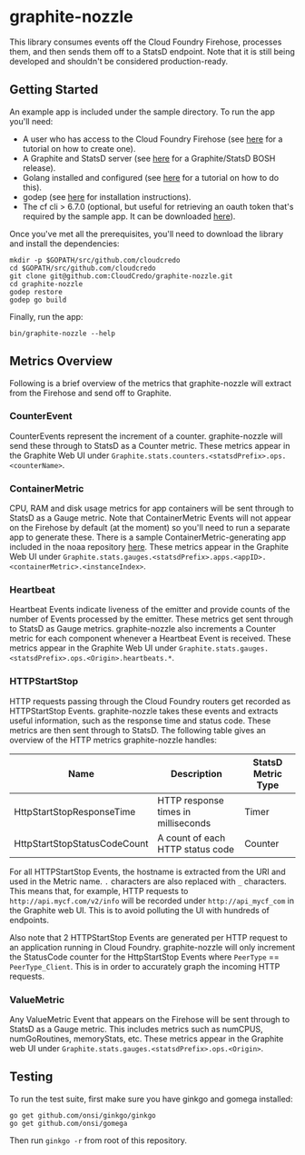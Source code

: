 # graphite-nozzle

This library consumes events off the Cloud Foundry Firehose, processes them, and then sends them off to a StatsD endpoint. Note that it is still being developed and shouldn't be considered production-ready.

## Getting Started

An example app is included under the sample directory. To run the app you'll need:

* A user who has access to the Cloud Foundry Firehose (see [here](http://cloudcredo.com/cloud-foundry-firehose-and-friends/) for a tutorial on how to create one).
* A Graphite and StatsD server (see [here](https://github.com/CloudCredo/graphite-statsd-boshrelease) for a Graphite/StatsD BOSH release).
* Golang installed and configured (see [here](https://golang.org/doc/install) for a tutorial on how to do this).
* godep (see [here](https://github.com/tools/godep) for installation instructions).
* The cf cli > 6.7.0 (optional, but useful for retrieving an oauth token that's required by the sample app. It can be downloaded [here](https://github.com/cloudfoundry/cli/releases)).

Once you've met all the prerequisites, you'll need to download the library and install the dependencies:

```
mkdir -p $GOPATH/src/github.com/cloudcredo
cd $GOPATH/src/github.com/cloudcredo
git clone git@github.com:CloudCredo/graphite-nozzle.git
cd graphite-nozzle
godep restore
godep go build
```

Finally, run the app:

```
bin/graphite-nozzle --help
```

## Metrics Overview

Following is a brief overview of the metrics that graphite-nozzle will extract from the Firehose and send off to Graphite.

### CounterEvent

CounterEvents represent the increment of a counter. graphite-nozzle will send these through to StatsD as a Counter metric. These metrics appear in the Graphite Web UI under `Graphite.stats.counters.<statsdPrefix>.ops.<counterName>`.

### ContainerMetric

CPU, RAM and disk usage metrics for app containers will be sent through to StatsD as a Gauge metric. Note that ContainerMetric Events will not appear on the Firehose by default (at the moment) so you'll need to run a separate app to generate these. There is a sample ContainerMetric-generating app included in the noaa repository [here](https://github.com/cloudfoundry/noaa/tree/master/container_metrics_sample). These metrics appear in the Graphite Web UI under `Graphite.stats.gauges.<statsdPrefix>.apps.<appID>.<containerMetric>.<instanceIndex>`.

### Heartbeat

Heartbeat Events indicate liveness of the emitter and provide counts of the number of Events processed by the emitter. These metrics get sent through to StatsD as Gauge metrics. graphite-nozzle also increments a Counter metric for each component whenever a Heartbeat Event is received. These metrics appear in the Graphite Web UI under `Graphite.stats.gauges.<statsdPrefix>.ops.<Origin>.heartbeats.*`.

### HTTPStartStop

HTTP requests passing through the Cloud Foundry routers get recorded as HTTPStartStop Events. graphite-nozzle takes these events and extracts useful information, such as the response time and status code. These metrics are then sent through to StatsD. The following table gives an overview of the HTTP metrics graphite-nozzle handles:

| Name | Description | StatsD Metric Type |
| ---- | ----------- | ------------------ |
| HttpStartStopResponseTime | HTTP response times in milliseconds | Timer |
| HttpStartStopStatusCodeCount | A count of each HTTP status code | Counter |


For all HTTPStartStop Events, the hostname is extracted from the URI and used in the Metric name. `.` characters are also replaced with `_` characters. This means that, for example, HTTP requests to `http://api.mycf.com/v2/info` will be recorded under `http://api_mycf_com` in the Graphite web UI. This is to avoid polluting the UI with hundreds of endpoints.

Also note that 2 HTTPStartStop Events are generated per HTTP request to an application running in Cloud Foundry. graphite-nozzle will only increment the StatusCode counter for the HttpStartStop Events where `PeerType` == `PeerType_Client`. This is in order to accurately graph the incoming HTTP requests.

### ValueMetric

Any ValueMetric Event that appears on the Firehose will be sent through to StatsD as a Gauge metric. This includes metrics such as numCPUS, numGoRoutines, memoryStats, etc. These metrics appear in the Graphite web UI under `Graphite.stats.gauges.<statsdPrefix>.ops.<Origin>`.

## Testing

To run the test suite, first make sure you have ginkgo and gomega installed:

```
go get github.com/onsi/ginkgo/ginkgo
go get github.com/onsi/gomega
```

Then run `ginkgo -r` from root of this repository.
